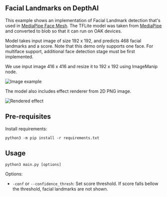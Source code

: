 ## Facial Landmarks on DepthAI

This example shows an implementation of Facial Landmark detection that's used in [MediaPipe Face Mesh](https://google.github.io/mediapipe/solutions/face_mesh.html). The TFLite model was taken from [MediaPipe](https://github.com/google/mediapipe/tree/master/mediapipe/modules/face_landmark) and converted to blob so that it can run on OAK devices.

Model takes input image of size 192 x 192, and predicts 468 facial landmarks and a score. Note that this demo only supports one face. For multiface support, additional face detection stage must be first implemented.

We use input image 416 x 416 and resize it to 192 x 192 using ImageManip node.

![Image example](imgs/example.gif)

The model also includes effect renderer from 2D PNG image.

![Rendered effect](imgs/example_renderer.gif)

## Pre-requisites

Install requirements:
```
python3 -m pip install -r requirements.txt
```

## Usage

```
python3 main.py [options]
```

Options:

* `-conf` or `--confidence_thresh`: Set score threshold. If score falls bellow the threshold, facial landmarks are not shown.
